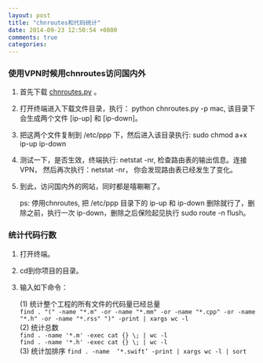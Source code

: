 ```yaml
---
layout: post
title: "chnroutes和代码统计"
date: 2014-09-23 12:50:54 +0800
comments: true
categories: 
---
```

### 使用VPN时候用chnroutes访问国内外  
1. 首先下载 [chnroutes.py](https://github.com/fivesheep/chnroutes) 。
2. 打开终端进入下载文件目录，执行： python chnroutes.py -p mac, 该目录下会生成两个文件 [ip-up] 和 [ip-down]。
3. 把这两个文件复制到 /etc/ppp 下，然后进入该目录执行: sudo chmod a+x ip-up ip-down
4. 测试一下，是否生效，终端执行: netstat -nr, 检查路由表的输出信息。连接VPN， 然后再次执行：netstat -nr， 你会发现路由表已经发生了变化。
5. 到此，访问国内外的网站，同时都是嘻唰唰了。 

	ps: 停用chnroutes, 把 /etc/ppp 目录下的 ip-up 和 ip-down 删除就行了，删除之前，执行一次 ip-down，删除之后保险起见执行 sudo route -n flush。
	
		
### 统计代码行数

1. 打开终端。
2. cd到你项目的目录。
3. 输入如下命令：  

	(1) 统计整个工程的所有文件的代码量已经总量  
	`find . "(" -name "*.m" -or -name "*.mm" -or -name "*.cpp" -or -name "*.h" -or -name "*.rss" ")" -print | xargs wc -l`  
	(2) 统计总数  
	`find . -name '*.m' -exec cat {} \; | wc -l`  
	`find . -name '*.h' -exec cat {} \; | wc -l`  
	(3) 统计加排序
	`find . -name  ‘*.swift’ -print | xargs wc -l | sort`
	
	

